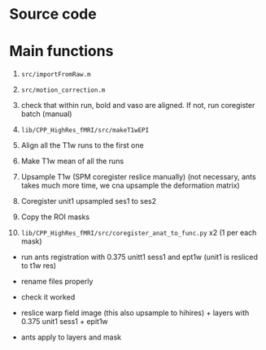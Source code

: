 # Source code

# Main functions

1. `src/importFromRaw.m`

2. `src/motion_correction.m`

3. check that within run, bold and vaso are aligned. If not, run coregister batch (manual)

4. `lib/CPP_HighRes_fMRI/src/makeT1wEPI`

5. Align all the T1w runs to the first one

6. Make T1w mean of all the runs

7. Upsample T1w (SPM coregister reslice manually) (not necessary, ants takes much more time, we cna upsample the deformation matrix)

8. Coregister unit1 upsampled ses1 to ses2

9. Copy the ROI masks

10. `lib/CPP_HighRes_fMRI/src/coregister_anat_to_func.py` x2 (1 per each mask)

- run ants registration with 0.375 unitt1 sess1 and ept1w (unit1 is resliced to t1w res)

- rename files properly

- check it worked

- reslice warp field image (this also upsample to hihires) + layers with 0.375 unit1 sess1 + epit1w

- ants apply to layers and mask

